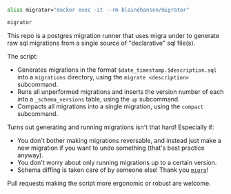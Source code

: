 ```bash
alias migrator="docker exec -it --rm blainehansen/migrator"

migrator
```






This repo is a postgres migration runner that uses migra under to generate raw sql migrations from a single source of "declarative" sql file(s).

The script:

- Generates migrations in the format `$date_timestamp.$description.sql` into a `migrations` directory, using the `migrate <description>` subcommand.
- Runs all unperformed migrations and inserts the version number of each into a `_schema_versions` table, using the `up` subcommand.
- Compacts all migrations into a single migration, using the `compact` subcommand.

Turns out generating and running migrations isn't that hard! Especially if:

- You don't bother making migrations reversable, and instead just make a new migration if you want to undo something (that's best practice anyway).
- You don't worry about only running migrations up to a certain version.
- Schema diffing is taken care of by someone else! Thank you [`migra`](https://github.com/djrobstep/migra)!

Pull requests making the script more ergonomic or robust are welcome.
